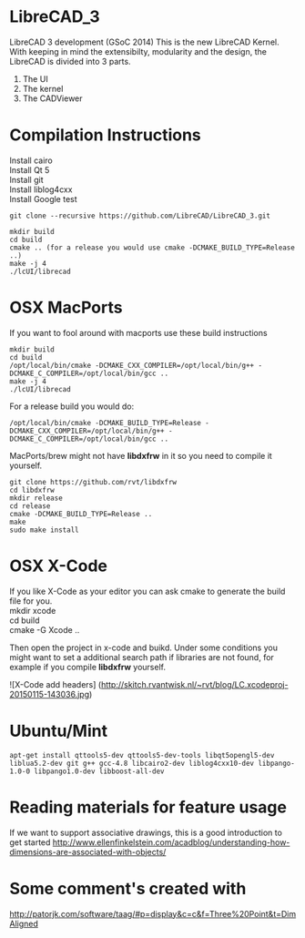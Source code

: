 LibreCAD_3
==========

LibreCAD 3 development (GSoC 2014)
This is the new LibreCAD Kernel. With keeping in mind the extensibilty, modularity and the design, the LibreCAD is divided into 3 parts.  
1) The UI  
2) The kernel  
3) The CADViewer  


Compilation Instructions
==========

Install cairo  
Install Qt 5  
Install git  
Install liblog4cxx  
Install Google test  
 
```
git clone --recursive https://github.com/LibreCAD/LibreCAD_3.git

mkdir build
cd build
cmake .. (for a release you would use cmake -DCMAKE_BUILD_TYPE=Release ..)
make -j 4
./lcUI/librecad
```


OSX MacPorts
========
If you want to fool around with macports use these build instructions

```
mkdir build
cd build
/opt/local/bin/cmake -DCMAKE_CXX_COMPILER=/opt/local/bin/g++ -DCMAKE_C_COMPILER=/opt/local/bin/gcc ..
make -j 4
./lcUI/librecad
```

For a release build you would do:
```
/opt/local/bin/cmake -DCMAKE_BUILD_TYPE=Release -DCMAKE_CXX_COMPILER=/opt/local/bin/g++ -DCMAKE_C_COMPILER=/opt/local/bin/gcc ..
```

MacPorts/brew might not have **libdxfrw** in it so you need to compile it yourself.

```
git clone https://github.com/rvt/libdxfrw
cd libdxfrw
mkdir release
cd release
cmake -DCMAKE_BUILD_TYPE=Release ..
make
sudo make install
```

OSX X-Code
========

If you like X-Code as your editor you can ask cmake to generate the build file for you.  
mkdir xcode  
cd build  
cmake -G Xcode ..  

Then open the project in x-code and buikd.
Under some conditions you might want to set a additional search path if libraries are not found, for example if you compile **libdxfrw** yourself.

![X-Code add headers]
(http://skitch.rvantwisk.nl/~rvt/blog/LC.xcodeproj-20150115-143036.jpg)


Ubuntu/Mint
========

```
apt-get install qttools5-dev qttools5-dev-tools libqt5opengl5-dev liblua5.2-dev git g++ gcc-4.8 libcairo2-dev liblog4cxx10-dev libpango-1.0-0 libpango1.0-dev libboost-all-dev
```



Reading materials for feature usage
=========

If we want to support associative drawings, this is a good introduction to get started
http://www.ellenfinkelstein.com/acadblog/understanding-how-dimensions-are-associated-with-objects/



Some comment's created with
=========

http://patorjk.com/software/taag/#p=display&c=c&f=Three%20Point&t=DimAligned
